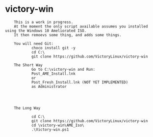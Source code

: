# victory-win

        This is a work in progress. 
        At the moment the only script available assumes you installed using the Windows 10 Ameliorated ISO.
        It then remoevs some thing, and adds some things.

        You will need Git:
                choco install git -y
                cd C:\
                git clone https://github.com/VictoryLinux/victory-win

        The Short Way
                Go to C:\victory-win and Run:
                Post_AME_Install.lnk
                or
                Post_Fresh_Install.lnk (NOT YET IMPLEMENTED)
                as Administrator
        
        
        

        The Long Way
    
                cd C:\
                git clone https://github.com/VictoryLinux/victory-win
                cd \victory-win\AME_Iso\
                .\Victory-win.ps1
